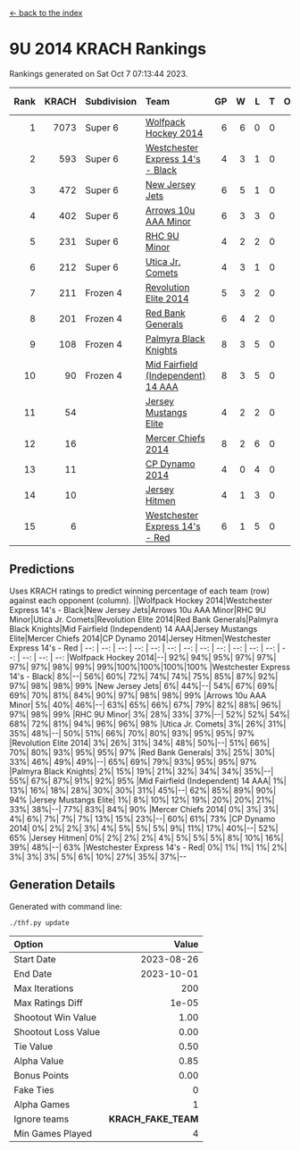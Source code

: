[<- back to the index](readme.md)
# 9U 2014 KRACH Rankings
Rankings generated on Sat Oct  7 07:13:44 2023.

Rank|KRACH|Subdivision|Team|GP|W|L|T|OTW|OTL|SoS|Exp Wins|Win Diff
---:|---:|:---|:---|---:|---:|---:|---:|---:|---:|---:|---:|---:
1|7073|Super 6|[Wolfpack Hockey 2014](https://gamesheetstats.com/seasons/3664/teams/140871/schedule)|6|6|0|0|0|0|161|6.8|-0.0
2|593|Super 6|[Westchester Express 14's - Black](https://gamesheetstats.com/seasons/3664/teams/140873/schedule)|4|3|1|0|0|0|207|3.9|0.0
3|472|Super 6|[New Jersey Jets](https://gamesheetstats.com/seasons/3664/teams/140881/schedule)|6|5|1|0|0|0|132|5.9|0.0
4|402|Super 6|[Arrows 10u AAA Minor](https://gamesheetstats.com/seasons/3664/teams/140872/schedule)|6|3|3|0|0|1|2128|3.8|-0.0
5|231|Super 6|[RHC 9U Minor](https://gamesheetstats.com/seasons/3664/teams/140876/schedule)|4|2|2|0|0|0|321|2.9|0.0
6|212|Super 6|[Utica Jr. Comets](https://gamesheetstats.com/seasons/3664/teams/140884/schedule)|4|3|1|0|0|0|88|3.9|0.0
7|211|Frozen 4|[Revolution Elite 2014](https://gamesheetstats.com/seasons/3664/teams/140880/schedule)|5|3|2|0|1|0|174|3.9|0.0
8|201|Frozen 4|[Red Bank Generals](https://gamesheetstats.com/seasons/3664/teams/140883/schedule)|6|4|2|0|0|0|108|4.9|0.0
9|108|Frozen 4|[Palmyra Black Knights](https://gamesheetstats.com/seasons/3664/teams/140875/schedule)|8|3|5|0|0|0|1725|3.9|0.0
10|90|Frozen 4|[Mid Fairfield (Independent) 14 AAA](https://gamesheetstats.com/seasons/3664/teams/140878/schedule)|8|3|5|0|1|0|970|3.9|0.0
11|54||[Jersey Mustangs Elite](https://gamesheetstats.com/seasons/3664/teams/140888/schedule)|4|2|2|0|0|0|143|2.9|0.0
12|16||[Mercer Chiefs 2014](https://gamesheetstats.com/seasons/3664/teams/140885/schedule)|8|2|6|0|0|1|98|2.9|0.0
13|11||[CP Dynamo 2014](https://gamesheetstats.com/seasons/3664/teams/140877/schedule)|4|0|4|0|0|0|121|0.9|0.0
14|10||[Jersey Hitmen](https://gamesheetstats.com/seasons/3664/teams/140879/schedule)|4|1|3|0|0|0|1465|1.9|0.0
15|6||[Westchester Express 14's - Red](https://gamesheetstats.com/seasons/3664/teams/140887/schedule)|6|1|5|0|0|0|29|1.9|0.0

## Predictions
Uses KRACH ratings to predict winning percentage of each team (row) against each opponent (column).
||Wolfpack Hockey 2014|Westchester Express 14's - Black|New Jersey Jets|Arrows 10u AAA Minor|RHC 9U Minor|Utica Jr. Comets|Revolution Elite 2014|Red Bank Generals|Palmyra Black Knights|Mid Fairfield (Independent) 14 AAA|Jersey Mustangs Elite|Mercer Chiefs 2014|CP Dynamo 2014|Jersey Hitmen|Westchester Express 14's - Red
| --: | --: | --: | --: | --: | --: | --: | --: | --: | --: | --: | --: | --: | --: | --: | --: 
|Wolfpack Hockey 2014|--| 92%| 94%| 95%| 97%| 97%| 97%| 97%| 98%| 99%| 99%|100%|100%|100%|100%
|Westchester Express 14's - Black|  8%|--| 56%| 60%| 72%| 74%| 74%| 75%| 85%| 87%| 92%| 97%| 98%| 98%| 99%
|New Jersey Jets|  6%| 44%|--| 54%| 67%| 69%| 69%| 70%| 81%| 84%| 90%| 97%| 98%| 98%| 99%
|Arrows 10u AAA Minor|  5%| 40%| 46%|--| 63%| 65%| 66%| 67%| 79%| 82%| 88%| 96%| 97%| 98%| 99%
|RHC 9U Minor|  3%| 28%| 33%| 37%|--| 52%| 52%| 54%| 68%| 72%| 81%| 94%| 96%| 96%| 98%
|Utica Jr. Comets|  3%| 26%| 31%| 35%| 48%|--| 50%| 51%| 66%| 70%| 80%| 93%| 95%| 95%| 97%
|Revolution Elite 2014|  3%| 26%| 31%| 34%| 48%| 50%|--| 51%| 66%| 70%| 80%| 93%| 95%| 95%| 97%
|Red Bank Generals|  3%| 25%| 30%| 33%| 46%| 49%| 49%|--| 65%| 69%| 79%| 93%| 95%| 95%| 97%
|Palmyra Black Knights|  2%| 15%| 19%| 21%| 32%| 34%| 34%| 35%|--| 55%| 67%| 87%| 91%| 92%| 95%
|Mid Fairfield (Independent) 14 AAA|  1%| 13%| 16%| 18%| 28%| 30%| 30%| 31%| 45%|--| 62%| 85%| 89%| 90%| 94%
|Jersey Mustangs Elite|  1%|  8%| 10%| 12%| 19%| 20%| 20%| 21%| 33%| 38%|--| 77%| 83%| 84%| 90%
|Mercer Chiefs 2014|  0%|  3%|  3%|  4%|  6%|  7%|  7%|  7%| 13%| 15%| 23%|--| 60%| 61%| 73%
|CP Dynamo 2014|  0%|  2%|  2%|  3%|  4%|  5%|  5%|  5%|  9%| 11%| 17%| 40%|--| 52%| 65%
|Jersey Hitmen|  0%|  2%|  2%|  2%|  4%|  5%|  5%|  5%|  8%| 10%| 16%| 39%| 48%|--| 63%
|Westchester Express 14's - Red|  0%|  1%|  1%|  1%|  2%|  3%|  3%|  3%|  5%|  6%| 10%| 27%| 35%| 37%|--

## Generation Details

Generated with command line:
```
./thf.py update
```

| Option | Value |
| :----- | ----: |
| Start Date | 2023-08-26 |
| End Date | 2023-10-01 |
| Max Iterations | 200 |
| Max Ratings Diff | 1e-05 |
| Shootout Win Value | 1.00 |
| Shootout Loss Value | 0.00 |
| Tie Value | 0.50 |
| Alpha Value | 0.85 |
| Bonus Points | 0.00 |
| Fake Ties | 0 |
| Alpha Games | 1 |
| Ignore teams | __KRACH_FAKE_TEAM__ |
| Min Games Played | 4 |

